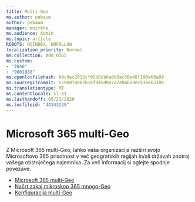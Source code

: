 ```yaml
---
title: Multi-Geo
ms.author: pebaum
author: pebaum
manager: mnirkhe
ms.audience: Admin
ms.topic: article
ROBOTS: NOINDEX, NOFOLLOW
localization_priority: Normal
ms.collection: Adm_O365
ms.custom:
- "3046"
- "9001088"
ms.openlocfilehash: 89c9ec2813cf95d8cb6a8b0ac50e48f190a68a09
ms.sourcegitcommit: 5296874062b16f945d9a7a7a9ab29ec53686310b
ms.translationtype: MT
ms.contentlocale: sl-SI
ms.lasthandoff: 05/21/2020
ms.locfileid: "44343238"
---
```

# <a name="microsoft-365-multi-geo"></a>Microsoft 365 multi-Geo

Z Microsoft 365 multi-Geo, lahko vaša organizacija razširi svojo Microsoftovo 365 prisotnost v več geografskih regijah in/ali državah znotraj vašega obstoječega najemnika. Za več informacij si oglejte spodnje povezave.

- [Microsoft 365 multi-Geo](https://docs.microsoft.com/office365/enterprise/office-365-multi-geo)
- [Načrt zakaj mikroskop 365 mnogo-Geo](https://docs.microsoft.com/office365/enterprise/plan-for-multi-geo)
- [Konfiguracija multi-Geo](https://docs.microsoft.com/office365/enterprise/multi-geo-tenant-configuration)
